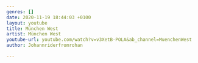 ```yaml
---
genres: []
date: 2020-11-19 18:44:03 +0100
layout: youtube
title: München West
artist: München West
youtube-url: youtube.com/watch?v=v3XetB-POLA&ab_channel=MuenchenWest
author: Johannriderfromrohan

---
```

